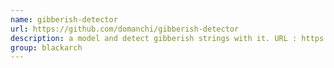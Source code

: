 ```yaml
---
name: gibberish-detector
url: https://github.com/domanchi/gibberish-detector
description: a model and detect gibberish strings with it. URL : https://github.com/domanchi/gibberish-detector Groups : blackarch blackarch-misc
group: blackarch
---
```

